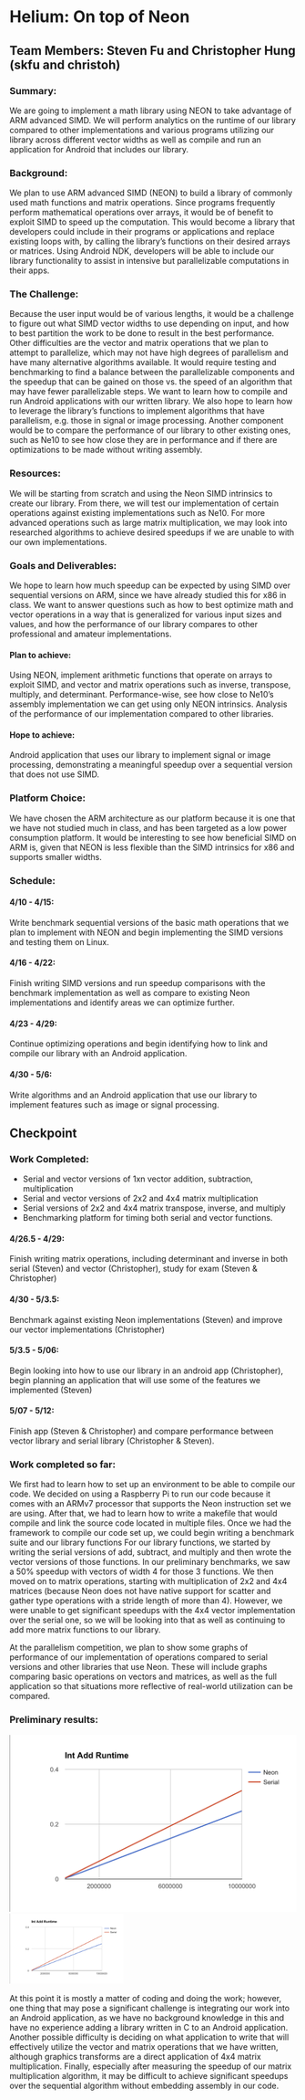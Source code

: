 # Helium: On top of Neon
## Team Members: Steven Fu and Christopher Hung (skfu and christoh)

### Summary:

We are going to implement a math library using NEON to take advantage of ARM advanced SIMD. We will perform analytics on the runtime of our library compared to other implementations and various programs utilizing our library across different vector widths as well as compile and run an application for Android that includes our library.

### Background: 

We plan to use ARM advanced SIMD (NEON) to build a library of commonly used math functions and matrix operations. Since programs frequently perform mathematical operations over arrays, it would be of benefit to exploit SIMD to speed up the computation. This would become a library that developers could include in their programs or applications and replace existing loops with, by calling the library’s functions on their desired arrays or matrices. Using Android NDK, developers will be able to include our library functionality to assist in intensive but parallelizable computations in their apps.

### The Challenge:

Because the user input would be of various lengths, it would be a challenge to figure out what SIMD vector widths to use depending on input, and how to best partition the work to be done to result in the best performance. Other difficulties are the vector and matrix operations that we plan to attempt to parallelize, which may not have high degrees of parallelism and have many alternative algorithms available. It would require testing and benchmarking to find a balance between the parallelizable components and the speedup that can be gained on those vs. the speed of an algorithm that may have fewer parallelizable steps.
We want to learn how to compile and run Android applications with our written library. We also hope to learn how to leverage the library’s functions to implement algorithms that have parallelism, e.g. those in signal or image processing. Another component would be to compare the performance of our library to other existing ones, such as Ne10 to see how close they are in performance and if there are optimizations to be made without writing assembly. 

### Resources: 

We will be starting from scratch and using the Neon SIMD intrinsics to create our library. From there, we will test our implementation of certain operations against existing implementations such as Ne10. 
For more advanced operations such as large matrix multiplication, we may look into researched algorithms to achieve desired speedups if we are unable to with our own implementations. 

### Goals and Deliverables:

We hope to learn how much speedup can be expected by using SIMD over sequential versions on ARM, since we have already studied this for x86 in class. We want to answer questions such as how to best optimize math and vector operations in a way that is generalized for various input sizes and values, and how the performance of our library compares to other professional and amateur implementations.

#### Plan to achieve:
Using NEON, implement arithmetic functions that operate on arrays to exploit SIMD, and vector and matrix operations such as inverse, transpose, multiply, and determinant.
Performance-wise, see how close to Ne10’s assembly implementation we can get using only NEON intrinsics.
Analysis of the performance of our implementation compared to other libraries.

#### Hope to achieve:
Android application that uses our library to implement signal or image processing, demonstrating a meaningful speedup over a sequential version that does not use SIMD.

### Platform Choice:

We have chosen the ARM architecture as our platform because it is one that we have not studied much in class, and has been targeted as a low power consumption platform. It would be interesting to see how beneficial SIMD on ARM is, given that NEON is less flexible than the SIMD intrinsics for x86 and supports smaller widths. 

### Schedule:

#### 4/10 - 4/15:
Write benchmark sequential versions of the basic math operations that we plan to implement with NEON and begin implementing the SIMD versions and testing them on Linux.

#### 4/16 - 4/22:
Finish writing SIMD versions and run speedup comparisons with the benchmark implementation as well as compare to existing Neon implementations and identify areas we can optimize further.

#### 4/23 - 4/29:
Continue optimizing operations and begin identifying how to link and compile our library with an Android application.

#### 4/30 - 5/6:
Write algorithms and an Android application that use our library to implement features such as image or signal processing.

## Checkpoint
### Work Completed:
- Serial and vector versions of 1xn vector addition, subtraction, multiplication
- Serial and vector versions of 2x2 and 4x4 matrix multiplication
- Serial versions of 2x2 and 4x4 matrix transpose, inverse, and multiply
- Benchmarking platform for timing both serial and vector functions.

#### 4/26.5 - 4/29: 
Finish writing matrix operations, including determinant and inverse in both serial (Steven) and vector (Christopher), study for exam (Steven & Christopher)
#### 4/30 - 5/3.5: 
Benchmark against existing Neon implementations (Steven) and improve our vector implementations (Christopher)
#### 5/3.5 - 5/06: 
Begin looking into how to use our library in an android app (Christopher), begin planning an application that will use some of the features we implemented (Steven)
#### 5/07 - 5/12: 
Finish app (Steven & Christopher) and compare performance between vector library and serial library (Christopher & Steven).

### Work completed so far:
We first had to learn how to set up an environment to be able to compile our code. We decided on using a Raspberry Pi to run our code because it comes with an ARMv7 processor that supports the Neon instruction set we are using. After that, we had to learn how to write a makefile that would compile and link the source code located in multiple files. Once we had the framework to compile our code set up, we could begin writing a benchmark suite and our library functions
	For our library functions, we started by writing the serial versions of add, subtract, and multiply and then wrote the vector versions of those functions. In our preliminary benchmarks, we saw a 50% speedup with vectors of width 4 for those 3 functions. We then moved on to matrix operations, starting with multiplication of 2x2 and 4x4 matrices (because Neon does not have native support for scatter and gather type operations with a stride length of more than 4). However, we were unable to get significant speedups with the 4x4 vector implementation over the serial one, so we will be looking into that as well as continuing to add more matrix functions to our library. 

At the parallelism competition, we plan to show some graphs of performance of our implementation of operations compared to serial versions and other libraries that use Neon. These will include graphs comparing basic operations on vectors and matrices, as well as the full application so that situations more reflective of real-world utilization can be compared. 

### Preliminary results:

![intadd](/images/intadd.png)
<img src="/images/intadd.png" width="200">

At this point it is mostly a matter of coding and doing the work; however, one thing that may pose a significant challenge is integrating our work into an Android application, as we have no background knowledge in this and have no experience adding a library written in C to an Android application. Another possible difficulty is deciding on what application to write that will effectively utilize the vector and matrix operations that we have written, although graphics transforms are a direct application of 4x4 matrix multiplication. Finally, especially after measuring the speedup of our matrix multiplication algorithm, it may be difficult to achieve significant speedups over the sequential algorithm without embedding assembly in our code. 

